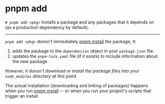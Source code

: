 # pnpm add <pkg>

`# pnpm add <pkg>` Installs a package and any packages that it depends on (as a production dependency by default).

---

`pnpm add <pkg>` doesn't immediately [pnpm install](pnpm%20install.md) the package, it: 

1. adds the package to the `dependencies` object in your `package.json` file.
2. updates the `pnpm-lock.yaml` file (if it exists) to include information about the new package.

*However, it doesn't download or install the package files into your `node_modules` directory at this point.*

The actual installation (downloading and linking of packages) happens when you run [pnpm install](pnpm%20install.md) -- or when you run your project's scripts that trigger an install